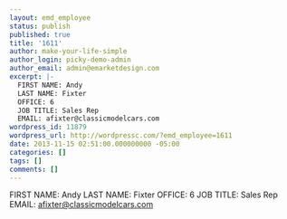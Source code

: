```yaml
---
layout: emd_employee
status: publish
published: true
title: '1611'
author: make-your-life-simple
author_login: picky-demo-admin
author_email: admin@emarketdesign.com
excerpt: |-
  FIRST NAME: Andy
  LAST NAME: Fixter
  OFFICE: 6
  JOB TITLE: Sales Rep
  EMAIL: afixter@classicmodelcars.com
wordpress_id: 11879
wordpress_url: http://wordpressc.com/?emd_employee=1611
date: 2013-11-15 02:51:00.000000000 -05:00
categories: []
tags: []
comments: []
---
```

FIRST NAME: Andy
LAST NAME: Fixter
OFFICE: 6
JOB TITLE: Sales Rep
EMAIL: afixter@classicmodelcars.com
